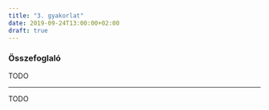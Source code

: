 ```yaml
---
title: "3. gyakorlat"
date: 2019-09-24T13:00:00+02:00
draft: true
---
```


### Összefoglaló
TODO

---

TODO